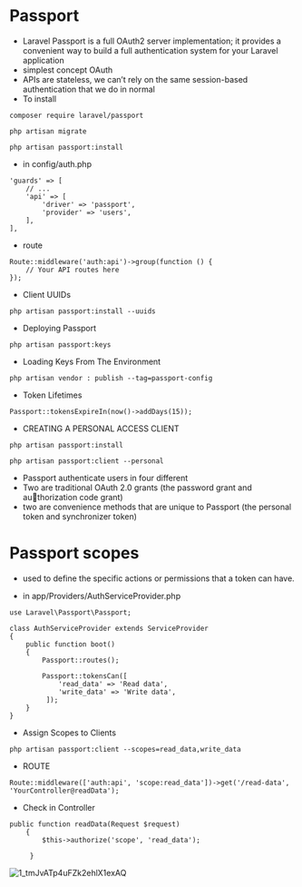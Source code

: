 # Passport
* Laravel Passport is a full OAuth2 server implementation; it provides a convenient way to build a full authentication system for your Laravel application
* simplest concept OAuth
*   APIs are stateless, we can’t rely on the same session-based authentication that we do in normal
* To install
```
composer require laravel/passport

php artisan migrate

php artisan passport:install

```
* in config/auth.php
```
'guards' => [
    // ...
    'api' => [
        'driver' => 'passport',
        'provider' => 'users',
    ],
],

```
* route
```
Route::middleware('auth:api')->group(function () {
    // Your API routes here
});

```
* Client UUIDs
```
php artisan passport:install --uuids
```
* Deploying Passport
```
php artisan passport:keys
```
* Loading Keys From The Environment
```
php artisan vendor : publish --tag=passport-config
```
* Token Lifetimes
```
Passport::tokensExpireIn(now()->addDays(15));
```
* CREATING A PERSONAL ACCESS CLIENT
```
php artisan passport:install

php artisan passport:client --personal
```
* Passport  authenticate users in four different
* Two are traditional OAuth 2.0 grants (the password grant and authorization code grant)
* two are convenience methods that are unique to Passport (the personal token and synchronizer token)

# Passport scopes
* used to define the specific actions or permissions that a token can have.

* in app/Providers/AuthServiceProvider.php
```
use Laravel\Passport\Passport;

class AuthServiceProvider extends ServiceProvider
{
    public function boot()
    {
        Passport::routes();

        Passport::tokensCan([
            'read_data' => 'Read data',
            'write_data' => 'Write data',
         ]);
    }
}

```
* Assign Scopes to Clients
```
php artisan passport:client --scopes=read_data,write_data
```
* ROUTE
```
Route::middleware(['auth:api', 'scope:read_data'])->get('/read-data', 'YourController@readData');

```
* Check in Controller
```
public function readData(Request $request)
    {
        $this->authorize('scope', 'read_data');

     }
```
![1_tmJvATp4uFZk2ehlX1exAQ](https://github.com/ebrahimabdallah/Laravel-Up-Running/assets/119238955/596bd064-23a9-4947-a16f-67fec061a79f)

